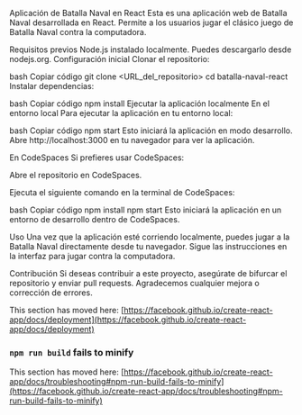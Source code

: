 Aplicación de Batalla Naval en React
Esta es una aplicación web de Batalla Naval desarrollada en React. Permite a los usuarios jugar el clásico juego de Batalla Naval contra la computadora.

Requisitos previos
Node.js instalado localmente. Puedes descargarlo desde nodejs.org.
Configuración inicial
Clonar el repositorio:

bash
Copiar código
git clone <URL_del_repositorio>
cd batalla-naval-react
Instalar dependencias:

bash
Copiar código
npm install
Ejecutar la aplicación localmente
En el entorno local
Para ejecutar la aplicación en tu entorno local:

bash
Copiar código
npm start
Esto iniciará la aplicación en modo desarrollo. Abre http://localhost:3000 en tu navegador para ver la aplicación.

En CodeSpaces
Si prefieres usar CodeSpaces:

Abre el repositorio en CodeSpaces.

Ejecuta el siguiente comando en la terminal de CodeSpaces:

bash
Copiar código
npm install
npm start
Esto iniciará la aplicación en un entorno de desarrollo dentro de CodeSpaces.

Uso
Una vez que la aplicación esté corriendo localmente, puedes jugar a la Batalla Naval directamente desde tu navegador. Sigue las instrucciones en la interfaz para jugar contra la computadora.

Contribución
Si deseas contribuir a este proyecto, asegúrate de bifurcar el repositorio y enviar pull requests. Agradecemos cualquier mejora o corrección de errores.

This section has moved here: [https://facebook.github.io/create-react-app/docs/deployment](https://facebook.github.io/create-react-app/docs/deployment)

### `npm run build` fails to minify

This section has moved here: [https://facebook.github.io/create-react-app/docs/troubleshooting#npm-run-build-fails-to-minify](https://facebook.github.io/create-react-app/docs/troubleshooting#npm-run-build-fails-to-minify)
